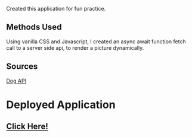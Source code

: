 Created this application for fun practice. 

## Methods Used

Using vanilla CSS and Javascript, I created an async await function fetch call to a server side api, to render a picture dynamically. 

## Sources
[Dog API](https://dog.ceo/dog-api/)


# Deployed Application
## [Click Here!](https://kuyajasper.github.io/DogApp/)